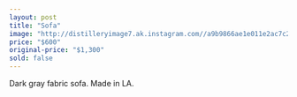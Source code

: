 ```yaml
---
layout: post
title: "Sofa"
image: "http://distilleryimage7.ak.instagram.com//a9b9866ae1e011e2ac7c22000a1f96a8_7.jpg"
price: "$600"
original-price: "$1,300"
sold: false
---
```


Dark gray fabric sofa. Made in LA.
